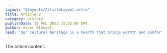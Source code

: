 ```yaml
---
layout: "@layouts/ArticleLayout.astro"
title: Article 2
category: history
publishDate: 19 Feb 2023 15:32:00 GMT
author: Alder Blæcwell
lead: "Our cultural heritage is a hearth that brings warmth and comfort to our souls; we are bound together by it. We should merrymake it and ensure its integrity and worth is not eroded. Join us in warding and promoting our true inheritance, free from modern propaganda."
---
```


The article content.
